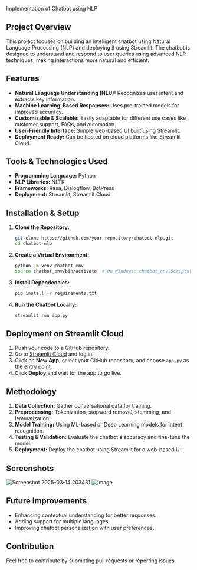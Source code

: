 Implementation of Chatbot using NLP 

## Project Overview
This project focuses on building an intelligent chatbot using Natural Language Processing (NLP) and deploying it using Streamlit. The chatbot is designed to understand and respond to user queries using advanced NLP techniques, making interactions more natural and efficient.

## Features
- **Natural Language Understanding (NLU):** Recognizes user intent and extracts key information.
- **Machine Learning-Based Responses:** Uses pre-trained models for improved accuracy.
- **Customizable & Scalable:** Easily adaptable for different use cases like customer support, FAQs, and automation.
- **User-Friendly Interface:** Simple web-based UI built using Streamlit.
- **Deployment Ready:** Can be hosted on cloud platforms like Streamlit Cloud.

## Tools & Technologies Used
- **Programming Language:** Python
- **NLP Libraries:** NLTK
- **Frameworks:** Rasa, Dialogflow, BotPress
- **Deployment:** Streamlit, Streamlit Cloud

## Installation & Setup
1. **Clone the Repository:**  
   ```sh
   git clone https://github.com/your-repository/chatbot-nlp.git
   cd chatbot-nlp
   ```
2. **Create a Virtual Environment:**  
   ```sh
   python -m venv chatbot_env
   source chatbot_env/bin/activate  # On Windows: chatbot_env\Scripts\activate
   ```
3. **Install Dependencies:**  
   ```sh
   pip install -r requirements.txt
   ```
4. **Run the Chatbot Locally:**  
   ```sh
   streamlit run app.py
   ```

## Deployment on Streamlit Cloud
1. Push your code to a GitHub repository.
2. Go to [Streamlit Cloud](https://share.streamlit.io/) and log in.
3. Click on **New App**, select your GitHub repository, and choose `app.py` as the entry point.
4. Click **Deploy** and wait for the app to go live.

## Methodology
1. **Data Collection:** Gather conversational data for training.
2. **Preprocessing:** Tokenization, stopword removal, stemming, and lemmatization.
3. **Model Training:** Using ML-based or Deep Learning models for intent recognition.
4. **Testing & Validation:** Evaluate the chatbot's accuracy and fine-tune the model.
5. **Deployment:** Deploy the chatbot using Streamlit for a web-based UI.

## Screenshots
![Screenshot 2025-03-14 203431](https://github.com/user-attachments/assets/3ab80d5a-b139-4f61-80b1-50e83880936c)
![image](https://github.com/user-attachments/assets/fe7eef86-edd5-4b11-9d4f-60cc2f8c626f)



## Future Improvements
- Enhancing contextual understanding for better responses.
- Adding support for multiple languages.
- Improving chatbot personalization with user preferences.

## Contribution
Feel free to contribute by submitting pull requests or reporting issues.



